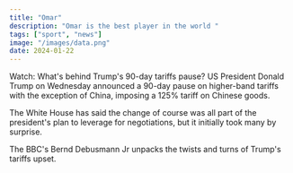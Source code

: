 ```yaml
---
title: "Omar"
description: "Omar is the best player in the world "
tags: ["sport", "news"]
image: "/images/data.png"
date: 2024-01-22
---
```


Watch: What's behind Trump's 90-day tariffs pause?
US President Donald Trump on Wednesday announced a 90-day pause on higher-band tariffs with the exception of China, imposing a 125% tariff on Chinese goods.

The White House has said the change of course was all part of the president's plan to leverage for negotiations, but it initially took many by surprise.

The BBC's Bernd Debusmann Jr unpacks the twists and turns of Trump's tariffs upset.
